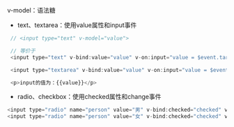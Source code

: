 v-model：语法糖

* text、textarea：使用value属性和input事件

```js
 // <input type="text" v-model="value">

 // 等价于
 <input type="text" v-bind:value="value" v-on:input="value = $event.target.value">

 <input type="textarea" v-bind:value="value" v-on:input="value = $event.target.value">

 <p>input的值为：{{value}}</p>
```

* radio、checkbox：使用checked属性和change事件

```js
<input type="radio" name="person" value="男" v-bind:checked="checked" v-on:change="change($event)">
<input type="radio" name="person" value="女" v-bind:checked="checked" v-on:change="change($event)">
```



